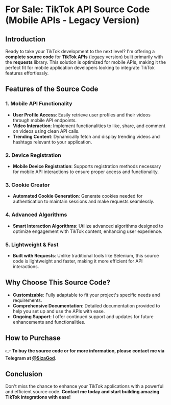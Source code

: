 # For Sale: TikTok API Source Code (Mobile APIs - Legacy Version) 

## Introduction 

Ready to take your TikTok development to the next level? I'm offering a **complete source code** for **TikTok APIs** (legacy version) built primarily with the **requests** library. This solution is optimized for mobile APIs, making it the perfect fit for mobile application developers looking to integrate TikTok features effortlessly.
 
## Features of the Source Code
 
### 1. Mobile API Functionality 
- **User Profile Access**: Easily retrieve user profiles and their videos through mobile API endpoints. 
- **Video Interaction**: Implement functionalities to like, share, and comment on videos using clean API calls.
- **Trending Content**: Dynamically fetch and display trending videos and hashtags relevant to your application.

### 2. Device Registration
- **Mobile Device Registration**: Supports registration methods necessary for mobile API interactions to ensure proper access and functionality.

### 3. Cookie Creator
- **Automated Cookie Generation**: Generate cookies needed for authentication to maintain sessions and make requests seamlessly.

### 4. Advanced Algorithms
- **Smart Interaction Algorithms**: Utilize advanced algorithms designed to optimize engagement with TikTok content, enhancing user experience.

### 5. Lightweight & Fast
- **Built with Requests**: Unlike traditional tools like Selenium, this source code is lightweight and faster, making it more efficient for API interactions.

## Why Choose This Source Code?
- **Customizable**: Fully adaptable to fit your project's specific needs and requirements.
- **Comprehensive Documentation**: Detailed documentation provided to help you set up and use the APIs with ease.
- **Ongoing Support**: I offer continued support and updates for future enhancements and functionalities.

## How to Purchase
👉 **To buy the source code or for more information, please contact me via Telegram at [@SizaGod](https://t.me/SizaGod)**.

## Conclusion
Don't miss the chance to enhance your TikTok applications with a powerful and efficient source code. **Contact me today and start building amazing TikTok integrations with ease!**
